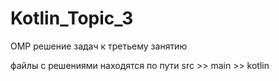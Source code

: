 # Kotlin_Topic_3
ОМР решение задач к третьему занятию

файлы с решениями находятся по пути src >> main >> kotlin
